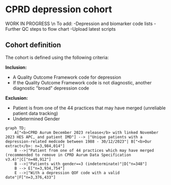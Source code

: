 # CPRD depression cohort
WORK IN PROGRESS \n
To add: 
  -Depression and biomarker code lists
  -Further QC steps to flow chart
  -Upload latest scripts
  

## Cohort definition
The cohort is defined using the following criteria:

**Inclusion:**
  - A Quality Outcome Framework code for depression
  - If the Quality Outcome Framework code is not diagnostic, another diagnostic "broad" depression code

**Exclusion:**
  - Patient is from one of the 44 practices that may have merged (unreliable patient data tracking)
  - Undetermined Gender


```mermaid
graph TD;
    A["<b>CPRD Aurum December 2023 release</b> with linked November 2023 HES APC, and patient IMD"] --> |"Unique patients with a depression-related medcode between 1988 - 30/12/2023"| B["<b>Our extract</b>: n=3,984,014"]
    B -->|"Patient from one of 44 practices which may have merged (recommended to remove in CPRD Aurum Data Specification v3.4)"|C["n=48,912"]
    B -->|"Patients with gender==3 (indeterminate)"|D["n=348"]
    B --> E["n=3,934,754"]
    E -->|"With a depression QOF code with a valid date"|F["n=3,376,433"]
```
